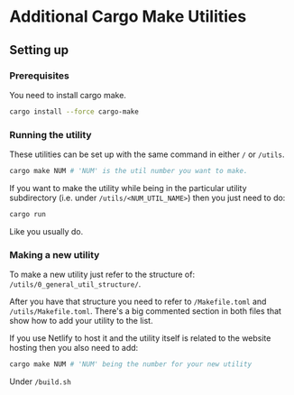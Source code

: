# Additional Cargo Make Utilities

## Setting up

### Prerequisites

You need to install cargo make.

```sh
cargo install --force cargo-make
```

### Running the utility

These utilities can be set up with the same command in either `/` or `/utils`.

```sh
cargo make NUM # 'NUM' is the util number you want to make.
```

If you want to make the utility while being in the particular utility
subdirectory (i.e. under `/utils/<NUM_UTIL_NAME>`) then you just need to do:

```sh
cargo run
```

Like you usually do.

### Making a new utility

To make a new utility just refer to the structure of:
`/utils/0_general_util_structure/`.

After you have that structure you need to refer to `/Makefile.toml` and
`/utils/Makefile.toml`. There's a big commented section in both files that show
how to add your utility to the list.

If you use Netlify to host it and the utility itself is related to the website
hosting then you also need to add:

```sh
cargo make NUM # 'NUM' being the number for your new utility
```

Under `/build.sh`
